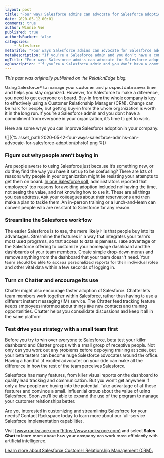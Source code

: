 ```yaml
---
layout: post
title: "Four ways Salesforce admins can advocate for Salesforce adoption"
date: 2020-05-12 00:01
comments: true
author: Winnie Vue
published: true
authorIsRacker: false
categories:
    - Salesforce
metaTitle: "Four ways Salesforce admins can advocate for Salesforce adoption"
metaDescription: "If you’re a Salesforce admin and you don’t have a commitment from everyone in your organization, it’s time to get to work."
ogTitle: "Four ways Salesforce admins can advocate for Salesforce adoption"
ogDescription: "If you’re a Salesforce admin and you don’t have a commitment from everyone in your organization, it’s time to get to work."
---
```


*This post was originally published on the RelationEdge blog.*

Using Salesforce&reg; to manage your customer and prospect data saves time and
helps you stay organized. However, for Salesforce to make a difference, you need
to get everyone on board. Buy-in from the whole company is key to effectively
using a Customer Relationship Manager (CRM). Change can be hard for people, but
getting buy-in from the whole organization is worth it in the long run. If you’re
a Salesforce admin and you don’t have a commitment from everyone in your
organization, it’s time to get to work.

Here are some ways you can improve Salesforce adoption in your company.

<!-- more -->

![]({% asset_path 2020-05-12-four-ways-salesforce-admins-can-advocate-for-salesforce-adoption/photo1.png %})

### Figure out why people aren’t buying in

Are people averse to using Salesforce just because it’s something new, or do
they find the way you have it set up to be confusing? There are lots of reasons
why people in your organization might be resisting your attempts to get them on
board. [In one Salesforce poll](https://admin.salesforce.com/blog/2018/tips-resources-adoption-awesome-admin-community),
administrators reported that employees' top reasons for avoiding adoption
included not having the time, not seeing the value, and not knowing how to use
it. These are all things you can address. Ask your colleagues about their
reservations and then make a plan to tackle them. An in-person training or a
lunch-and-learn can convert people who are resistant to Salesforce for any reason.

### Streamline the Salesforce workflow

The easier Salesforce is to use, the more likely it is that people buy into its
advantages. Streamline the features in a way that integrates your team’s most
used programs, so that access to data is painless. Take advantage of the
Salesforce  offering to customize your homepage dashboard and the dashboards of
your team members. Create simple drop-down menus and remove anything from the
dashboard that your team doesn't need. Your team should be able to access
personalized reports for their individual roles and other vital data within a
few seconds of logging in.

### Turn on Chatter and encourage its use

Chatter might also encourage faster adoption of Salesforce. Chatter lets team
members work together within Salesforce, rather than having to use a different
instant messaging (IM) service. The Chatter feed tracking feature keeps employees
informed about things like new contacts and training opportunities. Chatter
helps you consolidate discussions and keep it all in the same platform.


### Test drive your strategy with a small team first

Before you try to win over everyone to Salesforce, beta test your killer
dashboard and Chatter groups with a small group of receptive people. Not only
can you work out any problems before deploying training at scale, but your beta
testers can become huge Salesforce advocates around the office. Having a handful
of excited advocates on your side can make all the difference in how the rest
of the team perceives Salesforce.

Salesforce has many features, from killer visual reports on the dashboard to
quality lead tracking and communication. But you won’t get anywhere if only a
few people are buying into the potential. Take advantage of all these features
and convince a small, influential group about the value of using Salesforce.
Soon you’ll be able to expand the use of the program to manage your customer
relationships better.

Are you interested in customizing and streamlining Salesforce for your needs?
Contact Rackspace today to learn more about our full-service Salesforce
implementation capabilities.

Visit [www.rackspace.com](https://www.rackspace.com) and select **Sales Chat**
to learn more about how your company can work more efficiently with artificial
intelligence.

<a class="cta teal" id="cta" href="https://www.rackspace.com/salesforce">Learn more about Salesforce Customer Relationship Management (CRM).</a>
